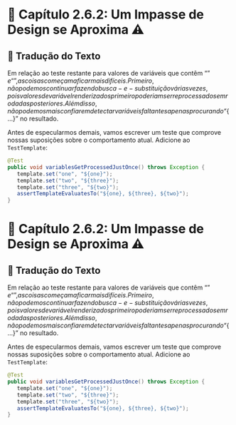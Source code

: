 # 🎯 Capítulo 2.6.2: Um Impasse de Design se Aproxima ⚠️

## 📝 Tradução do Texto

Em relação ao teste restante para valores de variáveis que contêm “${” e “}”, as coisas começam a ficar mais difíceis. Primeiro, não podemos continuar fazendo busca-e-substituição várias vezes, pois valores de variável renderizados primeiro poderiam ser reprocessados em rodadas posteriores. Além disso, não podemos mais confiar em detectar variáveis faltantes apenas procurando “${…}” no resultado.

Antes de especularmos demais, vamos escrever um teste que comprove nossas suposições sobre o comportamento atual. Adicione ao `TestTemplate`:

```java
@Test
public void variablesGetProcessedJustOnce() throws Exception {
   template.set("one", "${one}");
   template.set("two", "${three}");
   template.set("three", "${two}");
   assertTemplateEvaluatesTo("${one}, ${three}, ${two}");
}
```

# 🎯 Capítulo 2.6.2: Um Impasse de Design se Aproxima ⚠️

## 📝 Tradução do Texto

Em relação ao teste restante para valores de variáveis que contêm “${” e “}”, as coisas começam a ficar mais difíceis. Primeiro, não podemos continuar fazendo busca-e-substituição várias vezes, pois valores de variável renderizados primeiro poderiam ser reprocessados em rodadas posteriores. Além disso, não podemos mais confiar em detectar variáveis faltantes apenas procurando “${…}” no resultado.

Antes de especularmos demais, vamos escrever um teste que comprove nossas suposições sobre o comportamento atual. Adicione ao `TestTemplate`:

```java
@Test
public void variablesGetProcessedJustOnce() throws Exception {
   template.set("one", "${one}");
   template.set("two", "${three}");
   template.set("three", "${two}");
   assertTemplateEvaluatesTo("${one}, ${three}, ${two}");
}
